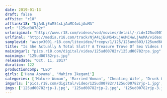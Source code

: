```yaml
---
date: 2019-01-13
draft: false
affsite: "r18"
afflinkr18: "NjA4LjEuMS4xLjAuMC4wLjAuMA"
url: "125ud00782r"
urloriginal: "http://www.r18.com/videos/vod/movies/detail/-/id=125ud00782r"
urlfinal: "http://media.r18.com/track/NjA4LjEuMS4xLjAuMC4wLjAuMA/videos/vod/movies/detail/-/id=125ud00782r"
samplevid: "awspv3001.r18.com/litevideo/freepv/1/125/125umd603/125umd603_dmb_w.mp4"
title: "Is She Actually A Total Slut!? A Treasure Trove Of Sex Videos From His Wife's Office Parties, And He Doesn't Suspect A Thing"
mainimgurl: "pics.r18.com/digital/video/125ud00782r/125ud00782rps.jpg"
mainimgs: "125ud00782rps.jpg"
releasedate: "Oct. 11, 2017"
duration: 122
productioncomp: "LEO"
girls: ['Hana Aoyama', 'Mahiro Ikegami']
categories: ['Mature Woman', 'Married Woman', 'Cheating Wife', 'Drunk Girl', 'Threesome / Foursome', 'Hi-Def']
imgurls: ['pics.r18.com/digital/video/125ud00782r/125ud00782rjp-1.jpg', 'pics.r18.com/digital/video/125ud00782r/125ud00782rjp-2.jpg', 'pics.r18.com/digital/video/125ud00782r/125ud00782rjp-3.jpg', 'pics.r18.com/digital/video/125ud00782r/125ud00782rjp-4.jpg', 'pics.r18.com/digital/video/125ud00782r/125ud00782rjp-5.jpg', 'pics.r18.com/digital/video/125ud00782r/125ud00782rjp-6.jpg', 'pics.r18.com/digital/video/125ud00782r/125ud00782rjp-7.jpg', 'pics.r18.com/digital/video/125ud00782r/125ud00782rjp-8.jpg', 'pics.r18.com/digital/video/125ud00782r/125ud00782rjp-9.jpg', 'pics.r18.com/digital/video/125ud00782r/125ud00782rjp-10.jpg', 'pics.r18.com/digital/video/125ud00782r/125ud00782rjp-11.jpg', 'pics.r18.com/digital/video/125ud00782r/125ud00782rjp-12.jpg', 'pics.r18.com/digital/video/125ud00782r/125ud00782rjp-13.jpg', 'pics.r18.com/digital/video/125ud00782r/125ud00782rjp-14.jpg', 'pics.r18.com/digital/video/125ud00782r/125ud00782rjp-15.jpg', 'pics.r18.com/digital/video/125ud00782r/125ud00782rjp-16.jpg', 'pics.r18.com/digital/video/125ud00782r/125ud00782rjp-17.jpg', 'pics.r18.com/digital/video/125ud00782r/125ud00782rjp-18.jpg', 'pics.r18.com/digital/video/125ud00782r/125ud00782rjp-19.jpg', 'pics.r18.com/digital/video/125ud00782r/125ud00782rjp-20.jpg']
imgs: ['125ud00782rjp-1.jpg', '125ud00782rjp-2.jpg', '125ud00782rjp-3.jpg', '125ud00782rjp-4.jpg', '125ud00782rjp-5.jpg', '125ud00782rjp-6.jpg', '125ud00782rjp-7.jpg', '125ud00782rjp-8.jpg', '125ud00782rjp-9.jpg', '125ud00782rjp-10.jpg', '125ud00782rjp-11.jpg', '125ud00782rjp-12.jpg', '125ud00782rjp-13.jpg', '125ud00782rjp-14.jpg', '125ud00782rjp-15.jpg', '125ud00782rjp-16.jpg', '125ud00782rjp-17.jpg', '125ud00782rjp-18.jpg', '125ud00782rjp-19.jpg', '125ud00782rjp-20.jpg']
---
```

